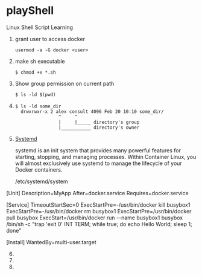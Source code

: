 # playShell
Linux Shell Script Learning


1. grant user <user> to access docker

   ```
   usermod -a -G docker <user>
   ```
2. make sh executable
   
   ```
   $ chmod +x *.sh
   ```
3. Show group permission on current path

    ```
    $ ls -ld $(pwd)
    ```
  
4. 
    ```
    $ ls -ld some_dir
      drwxrwxr-x 2 alex consult 4096 Feb 20 10:10 some_dir/
                    ^     ^
                    |     |_____ directory's group
                    |___________ directory's owner
    ```

5. [Systemd](https://coreos.com/os/docs/latest/getting-started-with-systemd.html)

   systemd is an init system that provides many powerful features for starting, stopping, and managing processes. Within Container Linux, you will almost exclusively use systemd to manage the lifecycle of your Docker containers.

   /etc/systemd/system
   
[Unit]
Description=MyApp
After=docker.service
Requires=docker.service

[Service]
TimeoutStartSec=0
ExecStartPre=-/usr/bin/docker kill busybox1
ExecStartPre=-/usr/bin/docker rm busybox1
ExecStartPre=/usr/bin/docker pull busybox
ExecStart=/usr/bin/docker run --name busybox1 busybox /bin/sh -c "trap 'exit 0' INT TERM; while true; do echo Hello World; sleep 1; done"

[Install]
WantedBy=multi-user.target

6.

7.

8.
